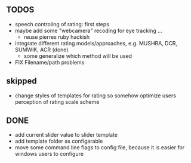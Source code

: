 TODOS
-----
* speech controling of rating: first steps
* maybe add some "webcamera" recoding for eye tracking ...
    * reuse pierres ruby hackish
* integrate different rating models/approaches, e.g. MUSHRA,  DCR, SUMWIK, ACR (done)
    * some generalize which method will be used
* FIX Filename/path problems

skipped
-------
* change styles of templates for rating so somehow optimize users perception of rating scale scheme

DONE
----
* add current slider value to slider template
* add template folder as configarable
* move some command line flags to config file, because it is easier for windows users to configure
